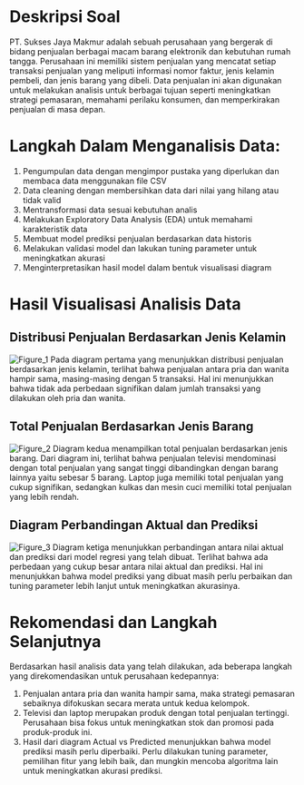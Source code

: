 # Deskripsi Soal
PT. Sukses Jaya Makmur adalah sebuah perusahaan yang bergerak di bidang penjualan berbagai macam barang elektronik dan kebutuhan rumah tangga. 
Perusahaan ini memiliki sistem penjualan yang mencatat setiap transaksi penjualan yang meliputi informasi nomor faktur, jenis kelamin pembeli, dan jenis barang yang dibeli. 
Data penjualan ini akan digunakan untuk melakukan analisis untuk berbagai tujuan seperti meningkatkan strategi pemasaran, memahami perilaku konsumen, dan memperkirakan penjualan di masa depan.

# Langkah Dalam Menganalisis Data:
1. Pengumpulan data dengan mengimpor pustaka yang diperlukan dan membaca data menggunakan file CSV
2. Data cleaning dengan membersihkan data dari nilai yang hilang atau tidak valid
3. Mentransformasi data sesuai kebutuhan analis
4. Melakukan Exploratory Data Analysis (EDA) untuk memahami karakteristik data
5. Membuat model prediksi penjualan berdasarkan data historis
6. Melakukan validasi model dan lakukan tuning parameter untuk meningkatkan akurasi
7. Menginterpretasikan hasil model dalam bentuk visualisasi diagram

# Hasil Visualisasi Analisis Data
## Distribusi Penjualan Berdasarkan Jenis Kelamin
![Figure_1](https://github.com/DianAnggraeni17/TugasVSCode-PengkodeandanPemrogaman/assets/167199303/2d39306d-0c3c-405f-8412-c0658f9be678) 
Pada diagram pertama yang menunjukkan distribusi penjualan berdasarkan jenis kelamin, terlihat bahwa penjualan antara pria dan wanita hampir sama, masing-masing dengan 5 transaksi. Hal ini menunjukkan bahwa tidak ada perbedaan signifikan dalam jumlah transaksi yang dilakukan oleh pria dan wanita.

## Total Penjualan Berdasarkan Jenis Barang
![Figure_2](https://github.com/DianAnggraeni17/TugasVSCode-PengkodeandanPemrogaman/assets/167199303/69b6b60d-233a-47be-9963-6f8448ea0e87) 
Diagram kedua menampilkan total penjualan berdasarkan jenis barang. Dari diagram ini, terlihat bahwa penjualan televisi mendominasi dengan total penjualan yang sangat tinggi dibandingkan dengan barang lainnya yaitu sebesar 5 barang. Laptop juga memiliki total penjualan yang cukup signifikan, sedangkan kulkas dan mesin cuci memiliki total penjualan yang lebih rendah.

## Diagram Perbandingan Aktual dan Prediksi
![Figure_3](https://github.com/DianAnggraeni17/TugasVSCode-PengkodeandanPemrogaman/assets/167199303/9e9d5a8e-00da-4a1a-92ff-065017d0af39) 
Diagram ketiga menunjukkan perbandingan antara nilai aktual dan prediksi dari model regresi yang telah dibuat. Terlihat bahwa ada perbedaan yang cukup besar antara nilai aktual dan prediksi. Hal ini menunjukkan bahwa model prediksi yang dibuat masih perlu perbaikan dan tuning parameter lebih lanjut untuk meningkatkan akurasinya.

# Rekomendasi dan Langkah Selanjutnya
Berdasarkan hasil analisis data yang telah dilakukan, ada beberapa langkah yang direkomendasikan untuk perusahaan kedepannya:
1. Penjualan antara pria dan wanita hampir sama, maka strategi pemasaran sebaiknya difokuskan secara merata untuk kedua kelompok.
2. Televisi dan laptop merupakan produk dengan total penjualan tertinggi. Perusahaan bisa fokus untuk meningkatkan stok dan promosi pada produk-produk ini.
3. Hasil dari diagram Actual vs Predicted menunjukkan bahwa model prediksi masih perlu diperbaiki. Perlu dilakukan tuning parameter, pemilihan fitur yang lebih baik, dan mungkin mencoba algoritma lain untuk meningkatkan akurasi prediksi.

